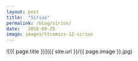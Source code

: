 ```yaml
---
layout: post
title:  "Sirius"
permalink: /blog/sirius/
date:   2016-09-25
image: images/ttcomics-12-sirius
---
```

![{{ page.title }}]({{ site.url }}/{{ page.image }}.jpg)
